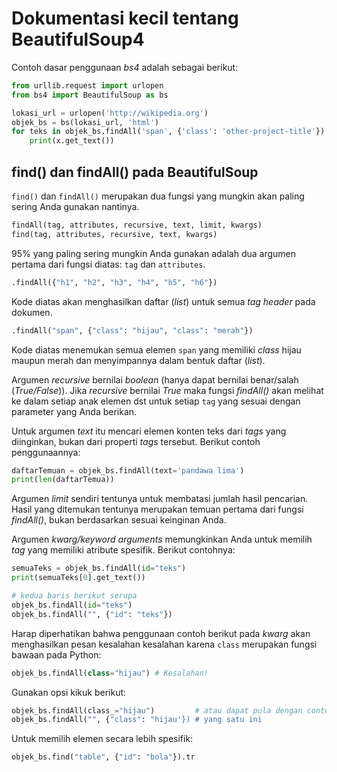 # Dokumentasi kecil tentang BeautifulSoup4
Contoh dasar penggunaan *bs4* adalah sebagai berikut:

```python
from urllib.request import urlopen
from bs4 import BeautifulSoup as bs

lokasi_url = urlopen('http://wikipedia.org')
objek_bs = bs(lokasi_url, 'html')
for teks in objek_bs.findAll('span', {'class': 'other-project-title'}):
    print(x.get_text())
```

## find() dan findAll() pada BeautifulSoup
`find()` dan `findAll()` merupakan dua fungsi yang mungkin akan paling sering
Anda gunakan nantinya.

```python
findAll(tag, attributes, recursive, text, limit, kwargs)
find(tag, attributes, recursive, text, kwargs)
```
95% yang paling sering mungkin Anda gunakan adalah dua argumen pertama dari
fungsi diatas: `tag` dan `attributes`.

```python
.findAll({"h1", "h2", "h3", "h4", "h5", "h6"})
```
Kode diatas akan menghasilkan daftar (*list*) untuk semua *tag header* pada
dokumen.

```python
.findAll("span", {"class": "hijau", "class": "merah"})
```
Kode diatas menemukan semua elemen `span` yang memiliki *class* hijau maupun
merah dan menyimpannya dalam bentuk daftar (*list*).

Argumen *recursive* bernilai *boolean* (hanya dapat bernilai benar/salah
(*True/False*)). Jika *recursive* bernilai *True* maka fungsi *findAll()*
akan melihat ke dalam setiap anak elemen dst untuk setiap `tag` yang sesuai dengan
parameter yang Anda berikan. 

Untuk argumen *text* itu mencari elemen konten teks dari *tags* yang
diinginkan, bukan dari properti *tags* tersebut. Berikut contoh penggunaannya:

```python
daftarTemuan = objek_bs.findAll(text='pandawa lima')
print(len(daftarTemua))
```

Argumen *limit* sendiri tentunya untuk membatasi jumlah hasil pencarian. Hasil
yang ditemukan tentunya merupakan temuan pertama dari fungsi *findAll()*,
bukan berdasarkan sesuai keinginan Anda.

Argumen *kwarg/keyword arguments* memungkinkan Anda untuk memilih *tag* yang
memiliki atribute spesifik. Berikut contohnya:

```python
semuaTeks = objek_bs.findAll(id="teks")
print(semuaTeks[0].get_text())

# kedua baris berikut serupa
objek_bs.findAll(id="teks")
objek_bs.findAll("", {"id": "teks"})
```

Harap diperhatikan bahwa penggunaan contoh berikut pada *kwarg* akan 
menghasilkan pesan kesalahan kesalahan karena `class` merupakan fungsi bawaan
pada Python:

```python
objek_bs.findAll(class="hijau") # Kesalahan!
```

Gunakan opsi kikuk berikut:

```python
objek_bs.findAll(class_="hijau")         # atau dapat pula dengan contoh
objek_bs.findAll("", {"class": "hijau'}) # yang satu ini
```

Untuk memilih elemen secara lebih spesifik:

```python
objek_bs.find("table", {"id": "bola"}).tr
```
